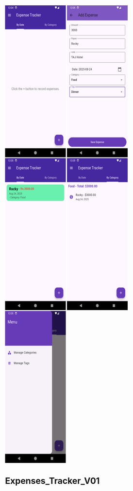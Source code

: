 <img src="images/Scr01.png" width="200" height="500">  <img src="images/Scr02.png" width="200" height="500">  <img src="images/Scr03.png" width="200" height="500">  <img src="images/Scr04.png" width="200" height="500">  <img src="images/Scr05.png" width="200" height="500">


# Expenses_Tracker_V01
